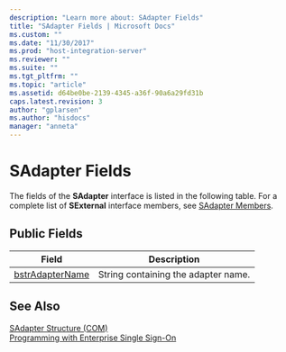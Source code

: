 ```yaml
---
description: "Learn more about: SAdapter Fields"
title: "SAdapter Fields | Microsoft Docs"
ms.custom: ""
ms.date: "11/30/2017"
ms.prod: "host-integration-server"
ms.reviewer: ""
ms.suite: ""
ms.tgt_pltfrm: ""
ms.topic: "article"
ms.assetid: d64be0be-2139-4345-a36f-90a6a29fd31b
caps.latest.revision: 3
author: "gplarsen"
ms.author: "hisdocs"
manager: "anneta"
---
```

# SAdapter Fields
The fields of the **SAdapter** interface is listed in the following table. For a complete list of **SExternal** interface members, see [SAdapter Members](../esso/sadapter-members.md).  
  
## Public Fields  
  
|Field|Description|  
|-----------|-----------------|  
|[bstrAdapterName](../esso/sadapter-bstradaptername-field.md)|String containing the adapter name.|  
  
## See Also  
 [SAdapter Structure (COM)](../esso/sadapter-structure-com.md)   
 [Programming with Enterprise Single Sign-On](../esso/programming-with-enterprise-single-sign-on.md)
